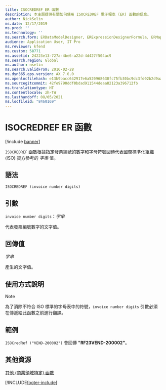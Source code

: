 ```yaml
---
title: ISOCREDREF ER 函數
description: 本主題提供有關如何使用 ISOCREDREF 電子報表 (ER) 函數的信息。
author: NickSelin
ms.date: 12/17/2019
ms.prod: ''
ms.technology: ''
ms.search.form: ERDataModelDesigner, ERExpressionDesignerFormula, ERMappedFormatDesigner, ERModelMappingDesigner
audience: Application User, IT Pro
ms.reviewer: kfend
ms.custom: 58771
ms.assetid: 24223e13-727a-4be6-a22d-4d427f504ac9
ms.search.region: Global
ms.author: nselin
ms.search.validFrom: 2016-02-28
ms.dyn365.ops.version: AX 7.0.0
ms.openlocfilehash: e13b9bacc642917e6a520968630fc75fb30bc9dc3fd02b2d9aa3cfb2ceb33790
ms.sourcegitcommit: 42fe9790ddf0bdad911544deaa82123a396712fb
ms.translationtype: HT
ms.contentlocale: zh-TW
ms.lasthandoff: 08/05/2021
ms.locfileid: "8460169"
---
```

# <a name="isocredref-er-function"></a>ISOCREDREF ER 函數

[!include [banner](../includes/banner.md)]

`ISOCREDREF` 函數根據指定發票編號的數字和字母符號回傳代表國際標準化組織 (ISO) 貸方參考的 *字串* 值。

## <a name="syntax"></a>語法

```vb
ISOCREDREF (invoice number digits)
```

## <a name="arguments"></a>引數

`invoice number digits`：*字串*

代表發票編號數字的文字值。

## <a name="return-values"></a>回傳值

*字串*

產生的文字值。

## <a name="usage-notes"></a>使用方式說明

> [!NOTE] 
> 為了消除不符合 ISO 標準的字母表中的符號，`invoice number digits` 引數必須在傳遞給此函數之前進行翻譯。

## <a name="example"></a>範例

`ISOCredRef ("VEND-200002")` 會回傳 **"RF23VEND-200002"**。

## <a name="additional-resources"></a>其他資源

[其他 (商業領域特定) 函數](er-functions-category-other.md)


[!INCLUDE[footer-include](../../../includes/footer-banner.md)]